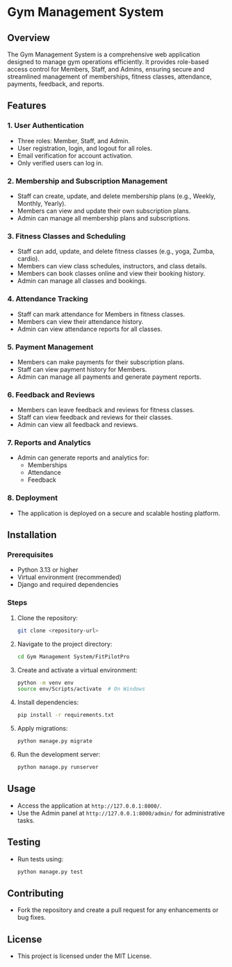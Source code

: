 # Gym Management System

## Overview

The Gym Management System is a comprehensive web application designed to manage gym operations efficiently. It provides role-based access control for Members, Staff, and Admins, ensuring secure and streamlined management of memberships, fitness classes, attendance, payments, feedback, and reports.

## Features

### 1. User Authentication

- Three roles: Member, Staff, and Admin.
- User registration, login, and logout for all roles.
- Email verification for account activation.
- Only verified users can log in.

### 2. Membership and Subscription Management

- Staff can create, update, and delete membership plans (e.g., Weekly, Monthly, Yearly).
- Members can view and update their own subscription plans.
- Admin can manage all membership plans and subscriptions.

### 3. Fitness Classes and Scheduling

- Staff can add, update, and delete fitness classes (e.g., yoga, Zumba, cardio).
- Members can view class schedules, instructors, and class details.
- Members can book classes online and view their booking history.
- Admin can manage all classes and bookings.

### 4. Attendance Tracking

- Staff can mark attendance for Members in fitness classes.
- Members can view their attendance history.
- Admin can view attendance reports for all classes.

### 5. Payment Management

- Members can make payments for their subscription plans.
- Staff can view payment history for Members.
- Admin can manage all payments and generate payment reports.

### 6. Feedback and Reviews

- Members can leave feedback and reviews for fitness classes.
- Staff can view feedback and reviews for their classes.
- Admin can view all feedback and reviews.

### 7. Reports and Analytics

- Admin can generate reports and analytics for:
  - Memberships
  - Attendance
  - Feedback

### 8. Deployment

- The application is deployed on a secure and scalable hosting platform.

## Installation

### Prerequisites

- Python 3.13 or higher
- Virtual environment (recommended)
- Django and required dependencies

### Steps

1. Clone the repository:
   ```bash
   git clone <repository-url>
   ```
2. Navigate to the project directory:
   ```bash
   cd Gym Management System/FitPilotPro
   ```
3. Create and activate a virtual environment:
   ```bash
   python -m venv env
   source env/Scripts/activate  # On Windows
   ```
4. Install dependencies:
   ```bash
   pip install -r requirements.txt
   ```
5. Apply migrations:
   ```bash
   python manage.py migrate
   ```
6. Run the development server:
   ```bash
   python manage.py runserver
   ```

## Usage

- Access the application at `http://127.0.0.1:8000/`.
- Use the Admin panel at `http://127.0.0.1:8000/admin/` for administrative tasks.

## Testing

- Run tests using:
  ```bash
  python manage.py test
  ```

## Contributing

- Fork the repository and create a pull request for any enhancements or bug fixes.

## License

- This project is licensed under the MIT License.
